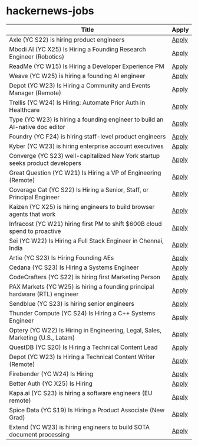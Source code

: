 # hackernews-jobs

<!-- table start -->

| Title | Apply |
|-------|-----|
| Axle (YC S22) is hiring product engineers | [Apply](https://www.ycombinator.com/companies/axle/jobs/8wAy0QH-product-engineer) |
| Mbodi AI (YC X25) Is Hiring a Founding Research Engineer (Robotics) | [Apply](https://www.ycombinator.com/companies/mbodi-ai/jobs/ftTsxcl-founding-research-engineer) |
| ReadMe (YC W15) Is Hiring a Developer Experience PM | [Apply](https://readme.com/careers#product-manager-developer-experience) |
| Weave (YC W25) is hiring a founding AI engineer | [Apply](https://www.ycombinator.com/companies/weave-3/jobs/SqFnIFE-founding-ai-engineer) |
| Depot (YC W23) Is Hiring a Community and Events Manager (Remote) | [Apply](https://www.ycombinator.com/companies/depot/jobs/K1IFotJ-community-events-manager) |
| Trellis (YC W24) Is Hiring: Automate Prior Auth in Healthcare | [Apply](https://www.ycombinator.com/companies/trellis/jobs/Cv3ZwXh-forward-deployed-engineers-all-levels-august-2025) |
| Type (YC W23) is hiring a founding engineer to build an AI-native doc editor | [Apply](https://www.ycombinator.com/companies/type/jobs/1idOunL-founding-product-engineer) |
| Foundry (YC F24) is hiring staff-level product engineers | [Apply](https://www.ycombinator.com/companies/foundry/jobs/jwdYx6v-founding-product-engineer) |
| Kyber (YC W23) is hiring enterprise account executives | [Apply](https://www.ycombinator.com/companies/kyber/jobs/6RvaAVR-enterprise-account-executive-ae) |
| Converge (YC S23) well-capitalized New York startup seeks product developers | [Apply](https://www.runconverge.com/careers) |
| Great Question (YC W21) Is Hiring a VP of Engineering (Remote) | [Apply](https://www.ycombinator.com/companies/great-question/jobs/ONBQUqe-vp-of-engineering) |
| Coverage Cat (YC S22) Is Hiring a Senior, Staff, or Principal Engineer | [Apply](https://www.coveragecat.com/careers/engineering/software-engineer) |
| Kaizen (YC X25) is hiring engineers to build browser agents that work | [Apply](https://www.kaizenautomation.com/jobs) |
| Infracost (YC W21) hiring first PM to shift $600B cloud spend to proactive | [Apply](https://www.ycombinator.com/companies/infracost/jobs/ukwJ299-senior-product-manager) |
| Sei (YC W22) Is Hiring a Full Stack Engineer in Chennai, India | [Apply](https://www.ycombinator.com/companies/sei/jobs/LeAtLYf-full-stack-engineer-typescript-react-gen-ai) |
| Artie (YC S23) Is Hiring Founding AEs | [Apply](https://www.ycombinator.com/companies/artie/jobs/CfSrcAH-founding-ae) |
| Cedana (YC S23) Is Hiring a Systems Engineer | [Apply](https://www.ycombinator.com/companies/cedana/jobs/zRmK2by-systems-engineer-advanced-orchestration) |
| CodeCrafters (YC S22) is hiring first Marketing Person | [Apply](https://www.ycombinator.com/companies/codecrafters/jobs/7ATipKJ-1st-marketing-hire) |
| PAX Markets (YC W25) is hiring a founding principal hardware (RTL) engineer | [Apply](https://www.ycombinator.com/companies/pax-markets/jobs/qv4p3Al-founding-principal-hardware-engineer) |
| Sendblue (YC S23) is hiring senior engineers | [Apply](https://www.ycombinator.com/companies/sendblue/jobs/VP7cA0F-senior-backend-engineer) |
| Thunder Compute (YC S24) Is Hiring a C++ Systems Engineer | [Apply](https://www.ycombinator.com/companies/thunder-compute/jobs/DhML6Uf-c-systems-engineer) |
| Optery (YC W22) Is Hiring in Engineering, Legal, Sales, Marketing (U.S., Latam) | [Apply](https://www.optery.com/careers/) |
| QuestDB (YC S20) Is Hiring a Technical Content Lead | [Apply](https://questdb.com/careers/technical-content-lead/) |
| Depot (YC W23) Is Hiring a Technical Content Writer (Remote) | [Apply](https://www.ycombinator.com/companies/depot/jobs/BzrfAzP-technical-content-writer) |
| Firebender (YC W24) Is Hiring | [Apply](https://www.ycombinator.com/companies/firebender/jobs/yisDXr5-founding-engineer-generalist) |
| Better Auth (YC X25) Is Hiring | [Apply](https://www.ycombinator.com/companies/better-auth/jobs/N0CtN58-staff-engineer) |
| Kapa.ai (YC S23) is hiring a software engineers (EU remote) | [Apply](https://www.ycombinator.com/companies/kapa-ai/jobs/JPE2ofG-software-engineer-full-stack) |
| Spice Data (YC S19) Is Hiring a Product Associate (New Grad) | [Apply](https://www.ycombinator.com/companies/spice-data/jobs/RJz1peY-product-associate-new-grad) |
| Extend (YC W23) is hiring engineers to build SOTA document processing | [Apply](https://jobs.ashbyhq.com/extend) |

<!-- table end -->
